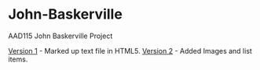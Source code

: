 John-Baskerville
================

AAD115 John Baskerville Project

[Version 1](http://kelseybones.github.io/John-Baskerville/Version-1.html) - Marked up text file in HTML5.
[Version 2](http://kelseybones.github.io/John-Baskerville/Version-2.html) - Added Images and list items. 
